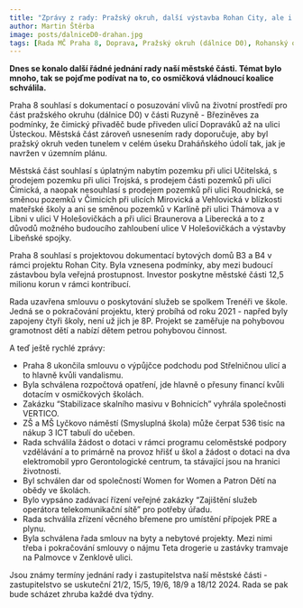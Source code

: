 ```yaml
---
title: "Zprávy z rady: Pražský okruh, další výstavba Rohan City, ale i pokračování projektu Trenéři do škol"
author: Martin Štěrba
image: posts/dalniceD0-drahan.jpg
tags: [Rada MČ Praha 8, Doprava, Pražský okruh (dálnice D0), Rohanský ostrov]
---
```


**Dnes se konalo další řádné jednání rady naší městské části. Témat bylo mnoho, tak se pojďme podívat na to, co osmičková vládnoucí koalice schválila.** 

Praha 8 souhlasí s dokumentací o posuzování vlivů na životní prostředí pro část pražského okruhu (dálnice D0) v části Ruzyně - Březiněves za podmínky, že čimický přivaděč bude přiveden ulicí Dopraváků až na ulici Ústeckou. Městská část zároveň usnesením rady doporučuje, aby byl pražský okruh veden tunelem v celém úseku Draháňského údolí tak, jak je navržen v územním plánu.

Městská část souhlasí s úplatným nabytím pozemku při ulici Učitelská, s prodejem pozemku při ulici Trojská, s prodejem části pozemků při ulici Čimická, a naopak nesouhlasí s prodejem pozemků při ulici Roudnická, se směnou pozemků v Čimicích při ulicích Mirovická a Vehlovická v blízkosti mateřské školy a ani se směnou pozemků v Karlíně při ulici Thámova a v Libni v ulici V Holešovičkách a při ulici Braunerova a Liberecká a to z důvodů možného budoucího zahloubení ulice V Holešovičkách a výstavby Libeňské spojky.
 
Praha 8 souhlasí s projektovou dokumentací bytových domů B3 a B4 v rámci projektu Rohan City. Byla vznesena podmínky, aby mezi budoucí zástavbou byla veřejná prostupnost. Investor poskytne městské části 12,5 milionu korun v rámci kontribucí.

Rada uzavřena smlouvu o poskytování služeb se spolkem Trenéři ve škole. Jedná se o pokračování projektu, který probíhá od roku 2021 - napřed byly zapojeny čtyři školy, není už jich je 8P. Projekt se zaměřuje na pohybovou gramotnost dětí a nabízí dětem petrou pohybovou činnost.

A teď ještě rychlé zprávy: 
- Praha 8 ukončila smlouvu o výpůjčce podchodu pod Střelničnou ulicí a to hlavně kvůli vandalismu.
- Byla schválena rozpočtová opatření, jde hlavně o přesuny financí kvůli dotacím v osmičkových školách.
- Zakázku “Stabilizace skalního masivu v Bohnicích” vyhrála společnosti VERTICO.
- ZŠ a MŠ Lyčkovo náměstí (Smysluplná škola) může čerpat 536 tisíc na nákup 3 ICT tabulí do učeben.
- Rada schválila žádost o dotaci v rámci programu celoměstské podpory vzdělávání a to primárně na provoz hřišť u škol a žádost o dotaci na dva elektromobil ypro Gerontologické centrum, ta stávající jsou na hranici životnosti.
- Byl schválen dar od společností Women for Women a Patron Dětí na obědy ve školách. 
- Bylo vypsáno zadávací řízení veřejné zakázky “Zajištění služeb operátora telekomunikační sítě” pro potřeby úřadu. 
- Rada schválila zřízení věcného břemene pro umístění přípojek PRE a plynu.
- Byla schválena řada smlouv na byty a nebytové projekty. Mezi nimi třeba i pokračování smlouvy o nájmu Teta drogerie u zastávky tramvaje na Palmovce v Zenklově ulici. 

Jsou známy termíny jednání rady i zastupitelstva naší městské části - zastupitelstvo se uskuteční 21/2, 15/5, 19/6, 18/9 a 18/12 2024. Rada se pak bude scházet zhruba každé dva týdny.